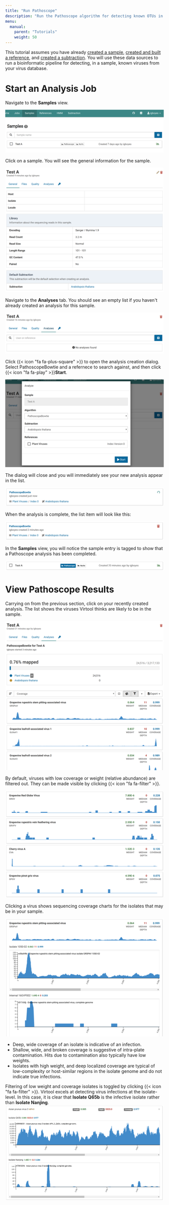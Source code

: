 ```yaml
---
title: "Run Pathoscope"
description: "Run the Pathoscope algorithm for detecting known OTUs in a Virtool reference."
menu:
  manual:
    parent: "Tutorials"
    weight: 50
---
```


This tutorial assumes you have already [created a sample](/docs/manual/tut_sample/), [created and built a reference](/docs/manual/tut_reference/), and [created a subtraction](/docs/manual/tut_subtraction/). You will use these data sources to run a bioinformatic pipeline for detecting, in a sample, known viruses from your virus database.

# Start an Analysis Job

Navigate to the **Samples** view.

![Samples List View](samples.png)

Click on a sample. You will see the general information for the sample.

![Sample General](general.png)

Navigate to the **Analyses** tab. You should see an empty list if you haven't already created an analysis for this sample.

!["Empty Analysis List](empty.png)

Click {{< icon "fa fa-plus-square" >}} to open the analysis creation dialog. Select PathoscopeBowtie and a refernece to search against, and then click {{< icon "fa fa-play" >}}**Start**.

![Analysis Dialog](dialog.png)

The dialog will close and you will immediately see your new analysis appear in the list.

!["Pathoscope Running"](running.png)

When the analysis is complete, the list item will look like this:

!["Pathoscope Complete"](ready.png)

In the **Samples** view, you will notice the sample entry is tagged to show that a Pathoscope analysis has been completed.

!["Pathoscope Sample Tag"](tag.png)

# View Pathoscope Results

Carrying on from the previous section, click on your recently created analysis. The list shows the viruses Virtool thinks are likely to be in the sample.

![Filtered](filtered.png)

By default, viruses with low coverage or weight (relative abundance) are filtered out. They can be made visible by clicking {{< icon "fa fa-filter" >}}.

![Unfiltered](unfiltered.png)

Clicking a virus shows sequencing coverage charts for the isolates that may be in your sample.

!["Pathoscope Coverage Filtered"](coverage_filtered.png)

- Deep, wide coverage of an isolate is indicative of an infection.
- Shallow, wide, and broken coverage is suggestive of intra-plate contamination. Hits due to contamination also typically have low weights.
- Isolates with high weight, and deep localized coverage are typical of low-complexity or host-similar regions in the isolate genome and do not indicate true infections.

Filtering of low weight and coverage isolates is toggled by clicking {{< icon "fa fa-filter" >}}. Virtool excels at detecting virus infections at the isolate-level. In this case, it is clear that **Isolate Q65b** is the infective isolate rather than **Isolate Nanjing**.
!["Pathoscope unfiltered"](coverage_unfiltered.png)
